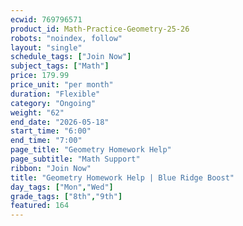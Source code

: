 ```yaml
---
ecwid: 769796571
product_id: Math-Practice-Geometry-25-26
robots: "noindex, follow"
layout: "single"
schedule_tags: ["Join Now"]
subject_tags: ["Math"]
price: 179.99
price_unit: "per month"
duration: "Flexible"
category: "Ongoing"
weight: "62"
end_date: "2026-05-18"
start_time: "6:00"
end_time: "7:00"
page_title: "Geometry Homework Help"
page_subtitle: "Math Support"
ribbon: "Join Now"
title: "Geometry Homework Help | Blue Ridge Boost"
day_tags: ["Mon","Wed"]
grade_tags: ["8th","9th"]
featured: 164
---
```

